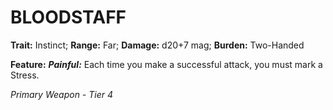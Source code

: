﻿# BLOODSTAFF

**Trait:** Instinct; **Range:** Far; **Damage:** d20+7 mag; **Burden:** Two-Handed

**Feature:** ***Painful:*** Each time you make a successful attack, you must mark a Stress.

*Primary Weapon - Tier 4*
